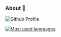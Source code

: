 ### About 🚀

![Github Profile](https://github-readme-stats.vercel.app/api?username=dh3b&show_icons=true&theme=radical)

[![Most used languages](https://github-readme-stats.vercel.app/api/top-langs/?username=dh3b)](https://github.com/dh3b/MrSSH)
